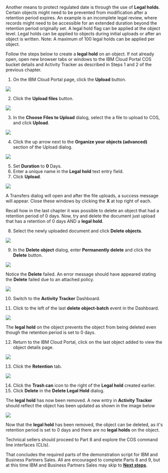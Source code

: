 Another means to protect regulated date is through the use of **Legal holds**. Certain objects might need to be prevented from modification after a retention period expires. An example is an incomplete legal review, where records might need to be accessible for an extended duration beyond the retention period originally set. A legal hold flag can be applied at the object level. Legal holds can be applied to objects during initial uploads or after an object is written. Note: A maximum of 100 legal holds can be applied per object.

Follow the steps below to create a **legal hold** on an object. If not already open, open new browser tabs or windows to the IBM Cloud Portal COS bucket details and Activity Tracker as described in Steps 1 and 2 of the previous chapter.

1. On the IBM Cloud Portal page, click the **Upload** button.

![](_attachments/ObjectUpload.png)

2. Click the **Upload files** button.

![](_attachments/ObjectUploadDialog.png)

3. In the **Choose Files to Upload** dialog, select the a file to upload to COS, and click **Upload**.

![](_attachments/FileUploadDialog3.png)

4. Click the up arrow next to the **Organize your objects (advanced)** section of the Upload dialog.

![](_attachments/Organize2.png)

5. Set **Duration** to **0** Days.
6. Enter a unique name in the **Legal hold** text entry field.
7. Click **Upload**.

![](_attachments/AddLegalHold.png)

A Transfers dialog will open and after the file uploads, a success message will appear. Close these windows by clicking the **X** at top right of each.

Recall how in the last chapter it was possible to delete an object that had a retention period of 0 days. Now, try and delete the document just upload that has a retention of 0 days AND a **legal hold**.

8. Select the newly uploaded document and click **Delete objects**.

![](_attachments/deleteObjectWithLegalHold.png)

9. In the **Delete object** dialog, enter **Permanently delete** and click the **Delete** button.

![](_attachments/PermanentlyDeleteDialog2.png)

Notice the **Delete** failed. An error message should have appeared stating the **Delete** failed due to an attached policy.

![](_attachments/deleteObjectWithLegalHoldFailure.png)

10. Switch to the **Activity Tracker** Dashboard.

11. Click to the left of the last **delete object-batch** event in the Dashboard.

![](_attachments/ATDeleteObjectWithLegalHold.png)

The **legal hold** on the object prevents the object from being deleted even though the retention period is set to 0 days.

12. Return to the IBM Cloud Portal, click on the last object added to view the object details page.

![](_attachments/ObjectWithLegalHoldDetails.png)

13. Click the **Retention** tab.

![](_attachments/ObjectWithLegalHoldRetention.png)

14. Click the **Trash can** icon to the right of the **Legal hold** created earlier.
15. Click **Delete** in the **Delete Legal Hold** dialog.

The **legal hold** has now been removed. A new entry in **Activity Tracker** should reflect the object has been updated as shown in the image below

![](_attachments/ATRemoveLegalHold.png)

Now that the **legal hold** has been removed, the object can be deleted, as it's retention period is set to 0 days and there are no **legal holds** on the object.

Technical sellers should proceed to Part 8 and explore the COS command line interfaces (CLIs).

That concludes the required parts of the demonstration script for IBM and Business Partners Sales. All are encouraged to complete Parts 8 and 9, but at this time IBM and Business Partners Sales may skip to [**Next steps**](../NextSteps.md).
